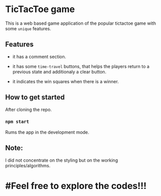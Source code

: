 # TicTacToe game

This is a web based game application of the popular tictactoe game with some `unique` features.

## Features 

- it has a comment section.

- it has some `time-travel` buttons, that helps the players return to a previous state and additionaly a clear button.

- it indicates the win squares when there is a winner.

## How to get started 

After cloning the repo.

### `npm start`

Rums the app in the development mode.

## Note:

I did not concentrate on the styling but on the working principles/algorithms.

# #Feel free to explore the codes!!! 
